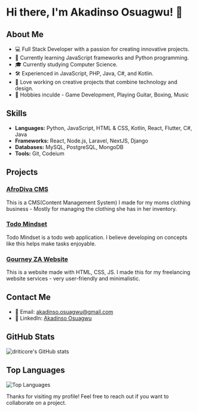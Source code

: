 # Hi there, I'm Akadinso Osuagwu! 👋

## About Me
- 💻 Full Stack Developer with a passion for creating innovative projects.
- 🌱 Currently learning JavaScript frameworks and Python programming.
- 🎓 Currently studying Computer Science.
- 🛠️ Experienced in JavaScript, PHP, Java, C#, and Kotlin.
- 🎨 Love working on creative projects that combine technology and design.
- 🏓 Hobbies inculde - Game Development, Playing Guitar, Boxing, Music

## Skills
- **Languages:** Python, JavaScript, HTML & CSS, Kotlin, React, Flutter, C#, Java
- **Frameworks:** React, Node.js, Laravel, NextJS, Django
- **Databases:** MySQL, PostgreSQL, MongoDB
- **Tools:** Git, Codeium
## Projects
### [AfroDiva CMS](https://github.com/driticore/afrodivacms)
This is a CMS(Content Management System) I made for my moms clothing business - Mostly for managing the clothing she has in her inventory.

### [Todo Mindset](https://github.com/driticore/todo-list)
Todo Mindset is a todo web application. I believe developing on concepts like this helps make tasks enjoyable.
### [Gourney ZA Website](https://github.com/driticore/gourneyza)
This is a website made with HTML, CSS, JS. I made this for my freelancing website services - very user-friendly and minimalistic.

## Contact Me
- 📧 Email: [akadinso.osuagwu@gmail.com](mailto:akadinso.osuagwu@gmail.com)
- 💼 LinkedIn: [Akadinso Osuagwu](https://www.linkedin.com/in/akadinso-osuagwu-715929258/)

## GitHub Stats
![driticore's GitHub stats](https://github-readme-stats.vercel.app/api?username=driticore&show_icons=true&theme=radical)

## Top Languages
![Top Languages](https://github-readme-stats.vercel.app/api/top-langs/?username=driticore&layout=compact&theme=radical)

Thanks for visiting my profile! Feel free to reach out if you want to collaborate on a project.
